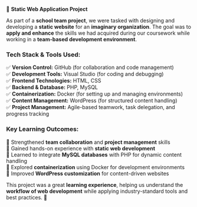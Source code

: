 🔹 **Static Web Application Project**  

As part of a **school team project**, we were tasked with designing and developing a **static website** for an **imaginary organization**. The goal was to **apply and enhance** the skills we had acquired during our coursework while working in a **team-based development environment**.  

### **Tech Stack & Tools Used:**  
✅ **Version Control:** GitHub (for collaboration and code management)  
✅ **Development Tools:** Visual Studio (for coding and debugging)  
✅ **Frontend Technologies:** HTML, CSS  
✅ **Backend & Database:** PHP, MySQL  
✅ **Containerization:** Docker (for setting up and managing environments)  
✅ **Content Management:** WordPress (for structured content handling)  
✅ **Project Management:** Agile-based teamwork, task delegation, and progress tracking  

### **Key Learning Outcomes:**  
🔹 Strengthened **team collaboration** and **project management** skills  
🔹 Gained hands-on experience with **static web development**  
🔹 Learned to integrate **MySQL databases** with PHP for dynamic content handling  
🔹 Explored **containerization** using Docker for development environments  
🔹 Improved **WordPress customization** for content-driven websites  

This project was a great **learning experience**, helping us understand the **workflow of web development** while applying industry-standard tools and best practices. 🚀 

